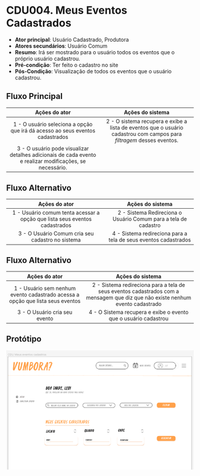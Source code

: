 # CDU004. Meus Eventos Cadastrados 

- **Ator principal**: Usuário Cadastrado, Produtora
- **Atores secundários**: Usuário Comum	 
- **Resumo**: Irá ser mostrado para o usuário todos os eventos que o próprio usuário cadastrou.
- **Pré-condição**: Ter feito o cadastro no site
- **Pós-Condição**: Visualização de todos os eventos que o usuário cadastrou.

## Fluxo Principal
| Ações do ator | Ações do sistema |
| :-----------------: | :-----------------: | 
| 1 - O usuário seleciona a opção que irá dá acesso ao seus eventos cadastrados | 2 - O sistema recupera e exibe a lista de eventos que o usuário cadastrou com campos para *filtragem* desses eventos.|
| 3 - O usuário pode visualizar detalhes adicionais de cada evento e realizar modificações, se necessário.|

## Fluxo Alternativo
| Ações do ator | Ações do sistema |
| :-----------------: | :-----------------: | 
| 1 - Usuário comum tenta acessar a opção que lista seus eventos cadastrados | 2 - Sistema Redireciona o Usuário Comum para a tela de cadastro |
| 3 - O Usuário Comum cria seu cadastro no sistema | 4 - Sistema redireciona para a tela de seus eventos cadastrados |

## Fluxo Alternativo
| Ações do ator | Ações do sistema |
| :-----------------: | :-----------------: | 
| 1 - Usuário sem nenhum evento cadastrado acessa a opção que lista seus eventos | 2 - Sistema redireciona para a tela de seus eventos cadastrados com a mensagem que diz que não existe nenhum evento cadastrado |
| 3 - O Usuário cria seu evento  | 4 - O Sistema recupera e exibe o evento que o usuário cadastrou  |

## Protótipo

![Meus eventos cadastrados](Meus-eventos-cadastrados.png)